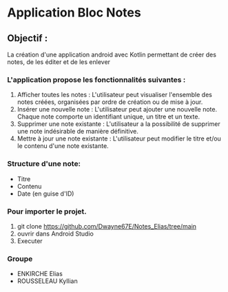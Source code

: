 # Application Bloc Notes
## Objectif : 
La création d'une application android avec Kotlin permettant de créer des notes, de les éditer et de les enlever
### L'application propose les fonctionnalités suivantes :
1. Afficher toutes les notes : L'utilisateur peut visualiser l'ensemble des notes créées, organisées par ordre de création ou de mise à jour.
2. Insérer une nouvelle note : L'utilisateur peut ajouter une nouvelle note. Chaque note comporte un identifiant unique, un titre et un texte.
3. Supprimer une note existante : L'utilisateur a la possibilité de supprimer une note indésirable de manière définitive.
4. Mettre à jour une note existante : L'utilisateur peut modifier le titre et/ou le contenu d'une note existante.
### Structure d'une note:
- Titre
- Contenu
- Date (en guise d'ID)
### Pour importer le projet.
1. git clone https://github.com/Dwayne67E/Notes_Elias/tree/main
2. ouvrir dans Android Studio
3. Executer
### Groupe
- ENKIRCHE Elias
- ROUSSELEAU Kyllian

